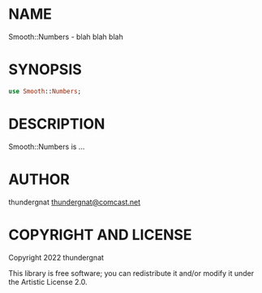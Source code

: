 NAME
====

Smooth::Numbers - blah blah blah

SYNOPSIS
========

```raku
use Smooth::Numbers;
```

DESCRIPTION
===========

Smooth::Numbers is ...

AUTHOR
======

thundergnat <thundergnat@comcast.net>

COPYRIGHT AND LICENSE
=====================

Copyright 2022 thundergnat

This library is free software; you can redistribute it and/or modify it under the Artistic License 2.0.

